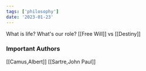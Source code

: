 ```yaml
---
tags: ['philosophy']
date: '2023-01-23'
---
```


What is life? What's our role? [[Free Will]] vs [[Destiny]]




### Important Authors
[[Camus,Albert]]
[[Sartre,John Paul]]